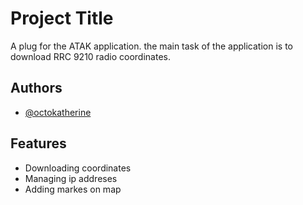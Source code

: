 
# Project Title

A plug for the ATAK application.
the main task of the application is to download RRC 9210 radio coordinates.
## Authors

- [@octokatherine](https://www.github.com/ladziaq)


## Features

- Downloading coordinates
- Managing ip addreses
- Adding markes on map


